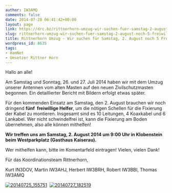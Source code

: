 ```yaml
---
author: IW3AMQ
comments: false
date: 2014-07-28 06:41:42+00:00
layout: page
link: https://drc.bz/rittnerhorn-umzug-wir-suchen-fuer-samstag-2-august-noch-5-freiwillige/
slug: rittnerhorn-umzug-wir-suchen-fuer-samstag-2-august-noch-5-freiwillige
title: Rittnerhorn Umzug - Wir suchen für Samstag, 2. August noch 5 Freiwillige!
wordpress_id: 8635
tags:
- HamNet
- Umsetzer Rittner Horn
---
```


Hallo an alle!

Am Samstag und Sonntag, 26. und 27. Juli 2014 haben wir mit dem Umzug unserer Antennen vom alten Masten auf den neuen Zivilschutzmasten begonnen. Ein detaillierter Bericht mit Bildern erfolgt etwas später.

Für den kommenden Einsatz am Samstag, den 2. August brauchen wir noch dringend **fünf  freiwillige Helfer**, um die nötigen Schellen für die Fixierung der Kabel zu montieren. Insgesamt sind es 10 Leitungen, 4 Koaxkabel und 6 Lankabel. Wer nicht schwindelfrei ist, kann die Fixierung am Boden übernehmen, also alle können mithelfen!

**Wir treffen uns am Samstag, 2. August 2014 um 9:00 Uhr in Klobenstein beim Westparkplatz (Gasthaus Kaiserau).**

Wer mithelfen kann, bitte im Komentarfeld eintragen! Vielen, vielen Dank!

Für das Koordinationsteam Rittnerhorn,

Kurt IN3DOV, Martin IW3AHJ, Herbert IW3BRH, Robert IW3BBI, Thomas IW3AMQ

[![20140725_155751](https://drc.bz/wp-content/uploads/2014/07/20140725_155751-768x1024.jpg)](https://drc.bz/wp-content/uploads/2014/07/20140725_155751.jpg)  [![20140727_182519](https://drc.bz/wp-content/uploads/2014/07/20140727_182519-768x1024.jpg)](https://drc.bz/wp-content/uploads/2014/07/20140727_182519.jpg)
